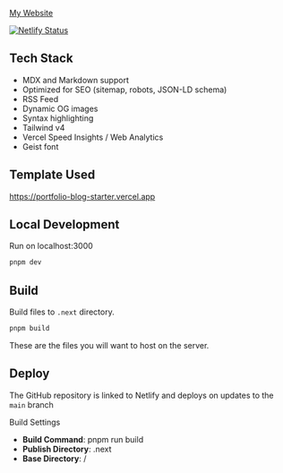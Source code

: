 [My Website](https://mccullen.netlify.app/)

[![Netlify Status](https://api.netlify.com/api/v1/badges/32940ac7-59f9-4db5-aefb-5e675fdcf3db/deploy-status)](https://app.netlify.com/sites/mccullen/deploys)

## Tech Stack
- MDX and Markdown support
- Optimized for SEO (sitemap, robots, JSON-LD schema)
- RSS Feed
- Dynamic OG images
- Syntax highlighting
- Tailwind v4
- Vercel Speed Insights / Web Analytics
- Geist font

## Template Used
https://portfolio-blog-starter.vercel.app

## Local Development
Run on localhost:3000
```bash
pnpm dev
```

## Build
Build files to `.next` directory. 
```bash
pnpm build
```

These are the files you will want to host on the server.

## Deploy
The GitHub repository is linked to Netlify and deploys on updates to the `main` branch

Build Settings
- **Build Command**: pnpm run build
- **Publish Directory**: .next
- **Base Directory**: /
